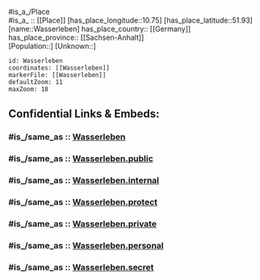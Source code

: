 ﻿---
confidential: public
isDeleted: false
location:
- 51.93
- 10.75
mapmarker: city
mapzoom:
- 7
- 12
SpocWebEntityId: 35468
tags:
- geo/City
type: City
---

#is_a_/Place  
#is_a_ :: [[Place]] 
[has_place_longitude::10.75] 
[has_place_latitude::51.93] 
[name::Wasserleben] 
has_place_country:: [[Germany]]  
has_place_province:: [[Sachsen-Anhalt]]  
[Population::] 
[Unknown::] 


```leaflet
id: Wasserleben
coordinates: [[Wasserleben]] 
markerFile: [[Wasserleben]] 
defaultZoom: 11 
maxZoom: 18
```


## Confidential Links & Embeds: 

### #is_/same_as :: [Wasserleben](/_Standards/Earth/Continent/Europe/Europe~Central/Germany/Germany~East/Sachsen-Anhalt/counties~SA/Harz/cities~Harz/Nordharz/City/Wasserleben.md) 

### #is_/same_as :: [Wasserleben.public](/_public/Earth/Continent/Europe/Europe~Central/Germany/Germany~East/Sachsen-Anhalt/counties~SA/Harz/cities~Harz/Nordharz/City/Wasserleben.public.md) 

### #is_/same_as :: [Wasserleben.internal](/_internal/Earth/Continent/Europe/Europe~Central/Germany/Germany~East/Sachsen-Anhalt/counties~SA/Harz/cities~Harz/Nordharz/City/Wasserleben.internal.md) 

### #is_/same_as :: [Wasserleben.protect](/_protect/Earth/Continent/Europe/Europe~Central/Germany/Germany~East/Sachsen-Anhalt/counties~SA/Harz/cities~Harz/Nordharz/City/Wasserleben.protect.md) 

### #is_/same_as :: [Wasserleben.private](/_private/Earth/Continent/Europe/Europe~Central/Germany/Germany~East/Sachsen-Anhalt/counties~SA/Harz/cities~Harz/Nordharz/City/Wasserleben.private.md) 

### #is_/same_as :: [Wasserleben.personal](/_personal/Earth/Continent/Europe/Europe~Central/Germany/Germany~East/Sachsen-Anhalt/counties~SA/Harz/cities~Harz/Nordharz/City/Wasserleben.personal.md) 

### #is_/same_as :: [Wasserleben.secret](/_secret/Earth/Continent/Europe/Europe~Central/Germany/Germany~East/Sachsen-Anhalt/counties~SA/Harz/cities~Harz/Nordharz/City/Wasserleben.secret.md)

